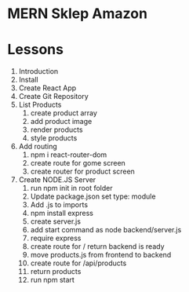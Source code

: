 # MERN Sklep Amazon

# Lessons

1. Introduction
2. Install
3. Create React App
4. Create Git Repository
5. List Products
   1. create product array
   2. add product image
   3. render products
   4. style products
6. Add routing
   1. npm i react-router-dom
   2. create route for gome screen
   3. create router for product screen
7. Create NODE.JS Server
   1. run npm init in root folder
   2. Update package.json set type: module
   3. Add .js to imports
   4. npm install express
   5. create server.js
   6. add start command as node backend/server.js
   7. require express
   8. create route for / return backend is ready
   9. move products.js from frontend to backend
   10. create route for /api/products
   11. return products
   12. run npm start

